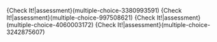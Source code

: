 {Check It!|assessment}(multiple-choice-3380993591)
{Check It!|assessment}(multiple-choice-997508621)
{Check It!|assessment}(multiple-choice-4060003172)
{Check It!|assessment}(multiple-choice-3242875607)
